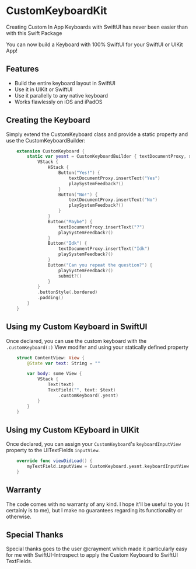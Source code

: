 # CustomKeyboardKit
Creating Custom In App Keyboards with SwiftUI has never been easier than with this Swift Package

You can now build a Keyboard with 100% SwiftUI for your SwiftUI or UIKit App!

## Features
- Build the entire keyboard layout in SwiftUI
- Use it in UIKit or SwiftUI
- Use it parallelly to any native keyboard
- Works flawlessly on iOS and iPadOS

## Creating the Keyboard
Simply extend the CustomKeyboard class and provide a static property and use the CustomKeyboardBuilder: 
```swift
    extension CustomKeyboard {
        static var yesnt = CustomKeyboardBuilder { textDocumentProxy, submit, playSystemFeedback in
            VStack {
                HStack {
                    Button("Yes!") {
                        textDocumentProxy.insertText("Yes")
                        playSystemFeedback?()
                    }
                    Button("No!") {
                        textDocumentProxy.insertText("No")
                        playSystemFeedback?()
                    }
                }
                Button("Maybe") {
                    textDocumentProxy.insertText("?")
                    playSystemFeedback?()
                }
                Button("Idk") {
                    textDocumentProxy.insertText("Idk")
                    playSystemFeedback?()
                }
                Button("Can you repeat the question?") {
                    playSystemFeedback?()
                    submit?()
                }
            }
            .buttonStyle(.bordered)
            .padding()
        }
    }
```

## Using my Custom Keyboard in SwiftUI
Once declared, you can use the custom keyboard with the `.customKeyboard(:)` View modifer and using your statically defined property
```swift
    struct ContentView: View {
        @State var text: String = ""

        var body: some View {
            VStack {
                Text(text)
                TextField("", text: $text)
                    .customKeyboard(.yesnt)
            }
        }
    }
```

## Using my Custom KEyboard in UIKit
Once declared, you can assign your `CustomKeyboard`'s `keyboardInputView` property to the UITextFields `inputView`.
```swift
    override func viewDidLoad() {
        myTextField.inputView = CustomKeyboard.yesnt.keyboardInputView
    }
```

## Warranty
The code comes with no warranty of any kind. I hope it'll be useful to you (it certainly is to me), but I make no guarantees regarding its functionality or otherwise.

## Special Thanks
Special thanks goes to the user @crayment which made it particularly easy for me with SwiftUI-Introspect to apply the Custom Keyboard to SwiftUI TextFields.

